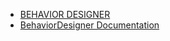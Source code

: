 - [BEHAVIOR DESIGNER](https://opsive.com/assets/behavior-designer/)
- [BehaviorDesigner Documentation](https://longshilin.com/files/BehaviorDesignerDocumentation.pdf)